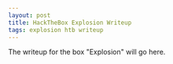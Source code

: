 ```yaml
---
layout: post
title: HackTheBox Explosion Writeup 
tags: explosion htb writeup
---
```


The writeup for the box "Explosion" will go here. 
